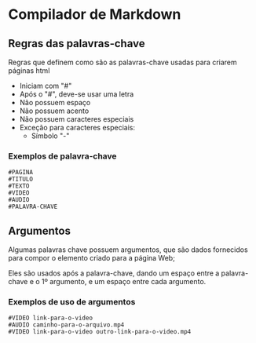 # Compilador de Markdown

## Regras das palavras-chave
Regras que definem como são as palavras-chave usadas para criarem páginas html

- Iniciam com "#"
- Após o "#", deve-se usar uma letra
- Não possuem espaço
- Não possuem acento
- Não possuem caracteres especiais
- Exceção para caracteres especiais:
    - Símbolo "-"

### Exemplos de palavra-chave
```
#PAGINA
#TITULO
#TEXTO
#VIDEO
#AUDIO
#PALAVRA-CHAVE
```

## Argumentos
Algumas palavras chave possuem argumentos, que são dados fornecidos para compor o elemento criado para a página Web;

Eles são usados após a palavra-chave, dando um espaço entre a palavra-chave e o 1º argumento, e um espaço entre cada argumento.

### Exemplos de uso de argumentos
```
#VIDEO link-para-o-video
#AUDIO caminho-para-o-arquivo.mp4
#VIDEO link-para-o-video outro-link-para-o-video.mp4
```
